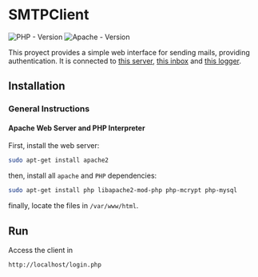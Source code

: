 # SMTPClient
![PHP - Version](https://img.shields.io/badge/PHP-7.1.15-blue.svg) ![Apache - Version](https://img.shields.io/badge/server-apache%2F2.4.27%20(Ubuntu)-lightgrey.svg)

This proyect provides a simple web interface for sending mails, providing authentication. It is connected to [this server](https://github.com/AlvaroSanchezTortola/SMTPServer), [this inbox](https://github.com/AlvaroSanchezTortola/SMTPReader) and [this logger](https://github.com/AlvaroSanchezTortola/SMTPLogger). 

## Installation
### General Instructions
#### Apache Web Server and PHP Interpreter
First, install the web server:
``` sh
sudo apt-get install apache2
```
then, install all `apache` and `PHP` dependencies:
``` sh
sudo apt-get install php libapache2-mod-php php-mcrypt php-mysql
```
finally, locate the files in `/var/www/html`.
## Run
Access the client in
```http
http://localhost/login.php
```